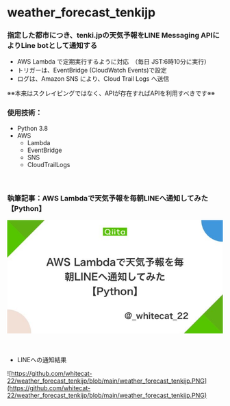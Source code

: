 # weather_forecast_tenkijp

### 指定した都市につき、tenki.jpの天気予報をLINE Messaging APIによりLine botとして通知する

- AWS Lambda で定期実行するように対応　（毎日 JST:6時10分に実行）  
- トリガーは、EventBridge (CloudWatch Events)で設定  
- ログは、Amazon SNS により、Cloud Trail Logs へ送信  

※※本来はスクレイピングではなく、APIが存在すればAPIを利用すべきです※※



### 使用技術：
- Python 3.8
- AWS
  - Lambda
  - EventBridge
  - SNS
  - CloudTrailLogs

　

### 執筆記事：AWS Lambdaで天気予報を毎朝LINEへ通知してみた【Python】

<a href="https://qiita.com/_whitecat_22/items/479659e59af0a3bc731c">
 <img src="https://github.com/whitecat-22/weather_forecast_tenkijp/blob/main/qiita.png">
</a>

　
 
- LINEへの通知結果

![https://github.com/whitecat-22/weather_forecast_tenkijp/blob/main/weather_forecast_tenkijp.PNG](https://github.com/whitecat-22/weather_forecast_tenkijp/blob/main/weather_forecast_tenkijp.PNG)
